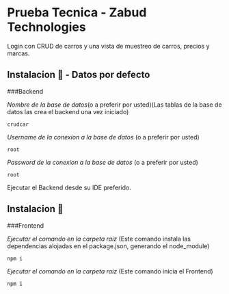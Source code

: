 # Prueba Tecnica - Zabud Technologies
Login con CRUD de carros y una vista de muestreo de carros, precios y marcas.

## Instalacion 🔧 - Datos por defecto 
###Backend 

_Nombre de la base de datos_(o a preferir por usted)(Las tablas de la base de datos las crea el backend una vez iniciado)
```
crudcar
```
_Username de la conexion a la base de datos_ (o a preferir por usted)
```
root
```
_Password de la conexion a la base de datos_ (o a preferir por usted)
```
root
```
Ejecutar el Backend desde su IDE preferido.

## Instalacion 🔧
###Frontend

_Ejecutar el comando en la carpeta raiz_ (Este comando instala las dependencias alojadas en el package.json, generando el node_module)
```
npm i
```

_Ejecutar el comando en la carpeta raiz_ (Este comando inicia el Frontend)
```
npm i
```

